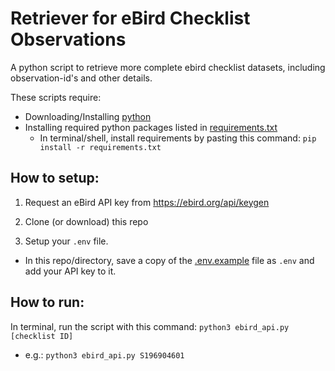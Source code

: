# Retriever for eBird Checklist Observations

A python script to retrieve more complete ebird checklist datasets, including observation-id's and other details.

These scripts require:
- Downloading/Installing [python](https://www.python.org/downloads/)
- Installing required python packages listed in [requirements.txt](requirements.txt)
  - In terminal/shell, install requirements by pasting this command: `pip install -r requirements.txt`

## How to setup:

1. Request an eBird API key from https://ebird.org/api/keygen

2. Clone (or download) this repo

3. Setup your `.env` file.
  - In this repo/directory, save a copy of the [.env.example](.env.example) file as `.env` and add your API key to it.

## How to run:

In terminal, run the script with this command:  `python3 ebird_api.py [checklist ID]`
  - e.g.:  `python3 ebird_api.py S196904601`
  
